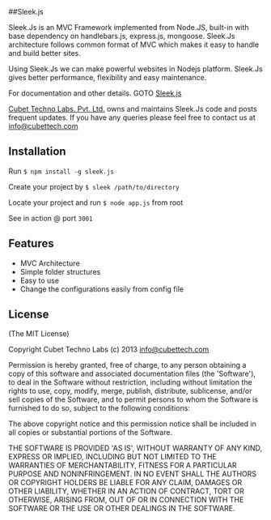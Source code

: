 ##Sleek.js

Sleek.Js is an MVC Framework implemented from Node.JS, built-in with base dependency on handlebars.js, express.js, mongoose. Sleek.Js architecture follows common format of MVC which makes it easy to handle and build better sites.

Using Sleek.Js we can make powerful websites in Nodejs platform. Sleek.Js gives better performance, flexibility and easy maintenance.

For documentation and other details. GOTO [Sleek.js](http://www.sleekjs.com)

[Cubet Techno Labs. Pvt. Ltd.](http://www.cubettech.com) owns and maintains Sleek.Js code and posts frequent updates. If you have any queries please feel free to contact us at <info@cubettech.com>

## Installation

Run 
`$ npm install -g sleek.js`

Create your project by
`$ sleek /path/to/directory`

Locate your project and run `$ node app.js` from root 

See in action @ port `3001`

## Features

  * MVC Architecture
  * Simple folder structures
  * Easy to use 
  * Change the configurations easily from config file


## License

(The MIT License)

Copyright Cubet Techno Labs (c) 2013  <info@cubettech.com>

Permission is hereby granted, free of charge, to any person obtaining
a copy of this software and associated documentation files (the
'Software'), to deal in the Software without restriction, including
without limitation the rights to use, copy, modify, merge, publish,
distribute, sublicense, and/or sell copies of the Software, and to
permit persons to whom the Software is furnished to do so, subject to
the following conditions:

The above copyright notice and this permission notice shall be
included in all copies or substantial portions of the Software.

THE SOFTWARE IS PROVIDED 'AS IS', WITHOUT WARRANTY OF ANY KIND,
EXPRESS OR IMPLIED, INCLUDING BUT NOT LIMITED TO THE WARRANTIES OF
MERCHANTABILITY, FITNESS FOR A PARTICULAR PURPOSE AND NONINFRINGEMENT.
IN NO EVENT SHALL THE AUTHORS OR COPYRIGHT HOLDERS BE LIABLE FOR ANY
CLAIM, DAMAGES OR OTHER LIABILITY, WHETHER IN AN ACTION OF CONTRACT,
TORT OR OTHERWISE, ARISING FROM, OUT OF OR IN CONNECTION WITH THE
SOFTWARE OR THE USE OR OTHER DEALINGS IN THE SOFTWARE.
